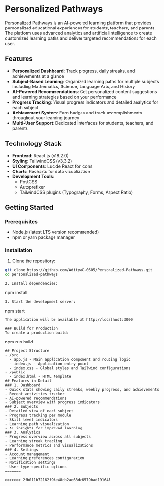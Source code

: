 # Personalized Pathways

Personalized Pathways is an AI-powered learning platform that provides personalized educational experiences for students, teachers, and parents. The platform uses advanced analytics and artificial intelligence to create customized learning paths and deliver targeted recommendations for each user.

## Features

- **Personalized Dashboard**: Track progress, daily streaks, and achievements at a glance
- **Subject-Based Learning**: Organized learning paths for multiple subjects including Mathematics, Science, Language Arts, and History
- **AI-Powered Recommendations**: Get personalized content suggestions and learning strategies based on your performance
- **Progress Tracking**: Visual progress indicators and detailed analytics for each subject
- **Achievement System**: Earn badges and track accomplishments throughout your learning journey
- **Multi-User Support**: Dedicated interfaces for students, teachers, and parents

## Technology Stack

- **Frontend**: React.js (v18.2.0)
- **Styling**: TailwindCSS (v3.3.2)
- **UI Components**: Lucide React for icons
- **Charts**: Recharts for data visualization
- **Development Tools**:
  - PostCSS
  - Autoprefixer
  - TailwindCSS plugins (Typography, Forms, Aspect Ratio)

## Getting Started

### Prerequisites

- Node.js (latest LTS version recommended)
- npm or yarn package manager

### Installation

1. Clone the repository:
```bash
git clone https://github.com/AdityaC-0605/Personalized-Pathways.git
cd personalized-pathways

2. Install dependencies:
```
npm install
```
3. Start the development server:
```
npm start
```
The application will be available at http://localhost:3000

### Build for Production
To create a production build:

```
npm run build
```
## Project Structure
- /src
  - app.js - Main application component and routing logic
  - index.js - Application entry point
  - index.css - Global styles and Tailwind configurations
- /public
  - index.html - HTML template
## Features in Detail
### 1. Dashboard
- Quick stats showing daily streaks, weekly progress, and achievements
- Recent activities tracker
- AI-powered recommendations
- Subject overview with progress indicators
### 2. Subjects
- Detailed view of each subject
- Progress tracking per module
- Skill level indicators
- Learning path visualization
- AI insights for improved learning
### 3. Analytics
- Progress overview across all subjects
- Learning streak tracking
- Performance metrics and visualizations
### 4. Settings
- Account management
- Learning preferences configuration
- Notification settings
- User type-specific options
=======

>>>>>>> 2fb011b72162f96e48cb2ae68dc6579bad191647
